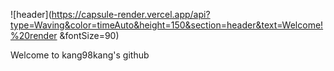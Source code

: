 ![header](https://capsule-render.vercel.app/api?type=Waving&color=timeAuto&height=150&section=header&text=Welcome!%20render &fontSize=90)

<div>
  Welcome to kang98kang's github
</div>

